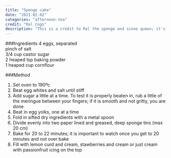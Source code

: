 ```yaml
---
title: "Sponge cake"
date: "2021-02-02"
categories: "afternoon-tea"
credit: "Ral Cogs"
description: "This is a credit to Ral the sponge and scone queen; it's about 6 stories high if you have the skills... I do not hence the lack of photos.  I am still rubbish at sponges but it turns out I'm not a huge fan anyhoo.  I did learn in the test kitchen that the cooking time is important and it will sink in the centre if you overcook."
---
```


###Ingredients
4 eggs, separated  
pinch of salt  
3/4 cup castor sugar  
2 heaped tsp baking powder  
1 heaped cup cornflour

###Method

1. Set oven to 190ºc
2. Beat egg whites and salt until stiff
3. Add sugar a little at a time. To test it is properly beaten in, rub a little of the meringue between your fingers; if it is smooth and not gritty, you are done
4. Beat in egg yolks, one at a time
5. Fold in sifted dry ingredients with a metal spoon
6. Divide evenly into two paper lined and greased, deep sponge tins (max 20 cm)
7. Bake for 20 to 22 minutes; it is important to watch once you get to 20 minutes and not over bake
8. Fill with lemon curd and cream, stawberries and cream or just cream with passionfruit icing on the top
